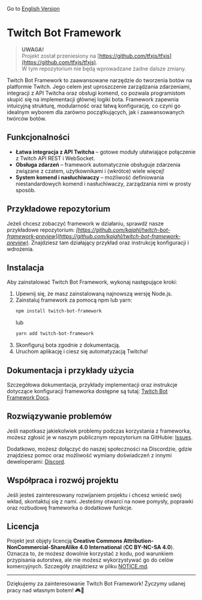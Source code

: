 Go to [English Version](./README.md)  

# Twitch Bot Framework

> **UWAGA!**  
> Projekt został przeniesiony na [https://github.com/tfxjs/tfxjs](https://github.com/tfxjs/tfxjs).  
> W tym repozytorium nie będą wprowadzane żadne dalsze zmiany.

Twitch Bot Framework to zaawansowane narzędzie do tworzenia botów na platformie Twitch. Jego celem jest uproszczenie zarządzania zdarzeniami, integracji z API Twitcha oraz obsługi komend, co pozwala programistom skupić się na implementacji głównej logiki bota. Framework zapewnia intuicyjną strukturę, modularność oraz łatwą konfigurację, co czyni go idealnym wyborem dla zarówno początkujących, jak i zaawansowanych twórców botów.

## Funkcjonalności

- **Łatwa integracja z API Twitcha** – gotowe moduły ułatwiające połączenie z Twitch API REST i WebSocket.
- **Obsługa zdarzeń** – framework automatycznie obsługuje zdarzenia związane z czatem, użytkownikami i (wkrótce) wiele więcej!
- **System komend i nasłuchiwaczy** – możliwość definiowania niestandardowych komend i nasłuchiwaczy, zarządzania nimi w prosty sposób.

## Przykładowe repozytorium

Jeżeli chcesz zobaczyć framework w działaniu, sprawdź nasze przykładowe repozytorium: *[https://github.com/kajahl/twitch-bot-framework-preview](https://github.com/kajahl/twitch-bot-framework-preview)*. Znajdziesz tam działający przykład oraz instrukcję konfiguracji i wdrożenia.

## Instalacja

Aby zainstalować Twitch Bot Framework, wykonaj następujące kroki:

1. Upewnij się, że masz zainstalowaną najnowszą wersję Node.js.
2. Zainstaluj framework za pomocą npm lub yarn:
   ```sh
   npm install twitch-bot-framework
   ```
   lub
   ```sh
   yarn add twitch-bot-framework
   ```
3. Skonfiguruj bota zgodnie z dokumentacją.
4. Uruchom aplikację i ciesz się automatyzacją Twitcha!

## Dokumentacja i przykłady użycia

Szczegółowa dokumentacja, przykłady implementacji oraz instrukcje dotyczące konfiguracji frameworka dostępne są tutaj: [Twitch Bot Framework Docs](https://kajahl.gitbook.io/twitch-bot-framework/pl-twitch-bot-framework).

## Rozwiązywanie problemów

Jeśli napotkasz jakiekolwiek problemy podczas korzystania z frameworka, możesz zgłosić je w naszym publicznym repozytorium na GitHubie: [Issues](https://github.com/kajahl/twitch-bot-framework/issues).

Dodatkowo, możesz dołączyć do naszej społeczności na Discordzie, gdzie znajdziesz pomoc oraz możliwość wymiany doświadczeń z innymi deweloperami: [Discord](https://discord.gg/uzsxSY7h5e).

## Współpraca i rozwój projektu

Jeśli jesteś zainteresowany rozwijaniem projektu i chcesz wnieść swój wkład, skontaktuj się z nami. Jesteśmy otwarci na nowe pomysły, poprawki oraz rozbudowę frameworka o dodatkowe funkcje.

## Licencja

Projekt jest objęty licencją **Creative Commons Attribution-NonCommercial-ShareAlike 4.0 International** (**CC BY-NC-SA 4.0**). Oznacza to, że możesz dowolnie korzystać z kodu, pod warunkiem przypisania autorstwa, ale nie możesz wykorzystywać go do celów komercyjnych. Szczegóły znajdziesz w pliku [NOTICE.md](./NOTICE.md).

---

Dziękujemy za zainteresowanie Twitch Bot Framework! Życzymy udanej pracy nad własnym botem! 🎮🤖
